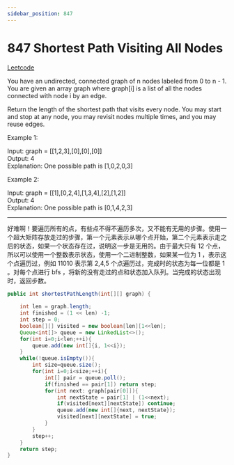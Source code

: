 ```yaml
---
sidebar_position: 847
---
```


# 847 Shortest Path Visiting All Nodes

[Leetcode](https://leetcode.com/problems/shortest-path-visiting-all-nodes/)

You have an undirected, connected graph of n nodes labeled from 0 to n - 1. You are given an array graph where graph[i] is a list of all the nodes connected with node i by an edge.

Return the length of the shortest path that visits every node. You may start and stop at any node, you may revisit nodes multiple times, and you may reuse edges.

 

Example 1:


Input: graph = [[1,2,3],[0],[0],[0]]  
Output: 4  
Explanation: One possible path is [1,0,2,0,3]  

Example 2:

Input: graph = [[1],[0,2,4],[1,3,4],[2],[1,2]]  
Output: 4  
Explanation: One possible path is [0,1,4,2,3]  

---

好难啊！要遍历所有的点，有些点不得不遍历多次，又不能有无用的步骤。使用一个超大矩阵存放走过的步骤，第一个元素表示从哪个点开始，第二个元素表示走之后的状态，如果一个状态存在过，说明这一步是无用的。由于最大只有 12 个点，所以可以使用一个整数表示状态，使用一个二进制整数，如果某一位为 1 ，表示这个点遍历过，例如 11010 表示第 2,4,5 个点遍历过，完成时的状态为每一位都是 1 。对每个点进行 bfs ，将新的没有走过的点和状态加入队列。当完成的状态出现时，返回步数。

```java
public int shortestPathLength(int[][] graph) {
    
    int len = graph.length;
    int finished = (1 << len) -1;
    int step = 0;
    boolean[][] visited = new boolean[len][1<<len];
    Queue<int[]> queue = new LinkedList<>();
    for(int i=0;i<len;++i){
        queue.add(new int[]{i, 1<<i});
    }
    while(!queue.isEmpty()){
        int size=queue.size();
        for(int i=0;i<size;++i){
            int[] pair = queue.poll();
            if(finished == pair[1]) return step;
            for(int next: graph[pair[0]]){
                int nextState = pair[1] | (1<<next);
                if(visited[next][nextState]) continue;
                queue.add(new int[]{next, nextState});
                visited[next][nextState] = true;
            }
        }
        step++;
    }
    return step;
}
```